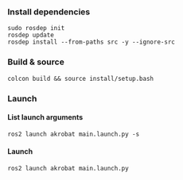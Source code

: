 ### Install dependencies
```
sudo rosdep init
rosdep update
rosdep install --from-paths src -y --ignore-src
```

### Build & source
```
colcon build && source install/setup.bash
```


### Launch


#### List launch arguments
```
ros2 launch akrobat main.launch.py -s
```

#### Launch
```
ros2 launch akrobat main.launch.py
```